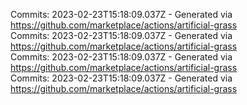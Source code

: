 Commits: 2023-02-23T15:18:09.037Z - Generated via https://github.com/marketplace/actions/artificial-grass
<br>
Commits: 2023-02-23T15:18:09.037Z - Generated via https://github.com/marketplace/actions/artificial-grass
<br>
Commits: 2023-02-23T15:18:09.037Z - Generated via https://github.com/marketplace/actions/artificial-grass
<br>
Commits: 2023-02-23T15:18:09.037Z - Generated via https://github.com/marketplace/actions/artificial-grass
<br>

